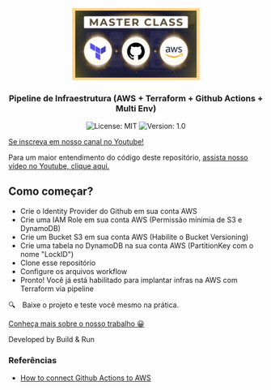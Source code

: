 <p align="center" width="100%">
    <img width="50%" src="https://github.com/buildrun-tech/buildrun-infra-terraform-pipeline/blob/main/images/thumbnail.png"> 
</p>


<h3 align="center">
  Pipeline de Infraestrutura (AWS + Terraform + Github Actions + Multi Env)
</h3>

<p align="center">

  <img alt="License: MIT" src="https://img.shields.io/badge/license-MIT-%2304D361">
  <img alt="Version: 1.0" src="https://img.shields.io/badge/version-1.0-yellowgreen">

</p>

[Se inscreva em nosso canal no Youtube!](https://www.youtube.com/@buildrun-tech?sub_confirmation=1)

Para um maior entendimento do código deste repositório, [assista nosso vídeo no Youtube, clique aqui.](https://www.youtube.com/watch?v=1TNAUW7_bC0)

## Como começar?
- Crie o Identity Provider do Github em sua conta AWS
- Crie uma IAM Role em sua conta AWS (Permissão mínimia de S3 e DynamoDB)
- Crie um Bucket S3 em sua conta AWS (Habilite o Bucket Versioning)
- Crie uma tabela no DynamoDB na sua conta AWS (PartitionKey com o nome "LockID")
- Clone esse repositório
- Configure os arquivos workflow 
- Pronto! Você já está habilitado para implantar infras na AWS com Terraform via pipeline

:mag: Baixe o projeto e teste você mesmo na prática.

[Conheça mais sobre o nosso trabalho 😀](https://www.instagram.com/buildrun.tech/)

Developed by Build & Run

### Referências

- [How to connect Github Actions to AWS](https://aws.amazon.com/blogs/security/use-iam-roles-to-connect-github-actions-to-actions-in-aws/)